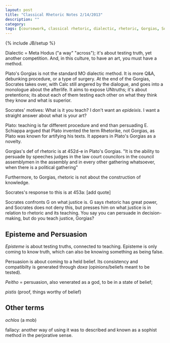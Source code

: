 ```yaml
---
layout: post
title: "Classical Rhetoric Notes 2/14/2013"
description: ""
category: 
tags: [coursework, classical rhetoric, dialectic, rhetoric, Gorgias, Socrates]
---
```

{% include JB/setup %}

Dialectic = Meta Hodus ("a way" "across"); it's about testing truth, yet another competition. And, in this culture, to have an art, you must have a method.

Plato's Gorgias is not the standard MO dialectic method. It is more Q&A, debunking procedure, or a type of surgery. At the end of the Gorgias, Socrates takes over, with Calc still angered by the dialogue, and goes into a monologue about the afterlife. It aims to expose UNtruths; it's about pretentions; its about each of them testing each other on what they think they know and what is superior.

Socrates' motives: What is it you teach? I don't want an *epideixis*. I want a straight answer about what is your art?

Plato: teaching is far different procedure and end than persuading
E. Schiappa argued that Plato invented the term Rhetorike, not Gorgias, as Plato was known for artifying his texts. It appears in Plato's Gorgias as a novelty.

Gorgias's def of rhetoric is at 452d-e in Plato's Gorgias. "It is the ability to persuade by speeches judges in the law court councilors in the council assemblymen in the assembly and in every other gathering whatsoever, when there is a political gathering"

Furthermore, to Gorgias, rhetoric is not about the construction of knowledge.

Socrates's response to this is at 453a: [add quote]

Socrates confronts G on what justice is. G says rhetoric has great power, and Socrates does not deny this, but presses him on what justice is in relation to rhetoric and its teaching. You say you can persuade in decision-making, but do you teach justice, Gorgias?

## Episteme and Persuasion
*Episteme* is about testing truths, connected to teaching. Episteme is only coming to know truth, which can also be knowing something as being false.

Persuasion is about coming to a held belief. Its consistency and compatibilty is generated through *doxa* (opinions/beliefs meant to be tested). 

*Peitho* = persuasion, also venerated as a god, to be in a state of belief;

*pistis* (proof, things worthy of belief)

## Other terms
*ochlos* (a mob)

fallacy: another way of using it was to described and known as a sophist method in the perjorative sense.

